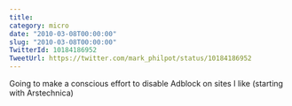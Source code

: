```yaml
---
title: 
category: micro
date: "2010-03-08T00:00:00"
slug: "2010-03-08T00:00:00"
TwitterId: 10184186952
TweetUrl: https://twitter.com/mark_philpot/status/10184186952
---
```


Going to make a conscious effort to disable Adblock on sites I like (starting
with Arstechnica)
